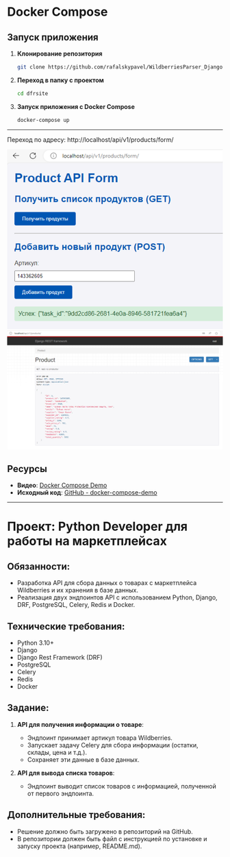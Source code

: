 
# Docker Compose

## Запуск приложения

1. **Клонирование репозитория**


   ```bash
   git clone https://github.com/rafalskypavel/WildberriesParser_DjangoDocker.git
   ```

2. **Переход в папку с проектом**


   ```bash
   cd dfrsite
   ```

3. **Запуск приложения с Docker Compose**


   ```bash
   docker-compose up
   ```

---

Переход по адресу: http://localhost/api/v1/products/form/

![Пример формы](Examples/form.png)
![Пример формы](Examples/products.png)

## Ресурсы

- **Видео**: [Docker Compose Demo](https://www.youtube.com/watch?v=0uLDObuutFs&t=1007s)
- **Исходный код**: [GitHub - docker-compose-demo](https://github.com/python-dev-blog/docker-compose-demo)

---

# Проект: Python Developer для работы на маркетплейсах

## Обязанности:
- Разработка API для сбора данных о товарах с маркетплейса Wildberries и их хранения в базе данных.
- Реализация двух эндпоинтов API с использованием Python, Django, DRF, PostgreSQL, Celery, Redis и Docker.

## Технические требования:
- Python 3.10+
- Django
- Django Rest Framework (DRF)
- PostgreSQL
- Celery
- Redis
- Docker

## Задание:

1. **API для получения информации о товаре**:
   - Эндпоинт принимает артикул товара Wildberries.
   - Запускает задачу Celery для сбора информации (остатки, склады, цена и т.д.).
   - Сохраняет эти данные в базе данных.

2. **API для вывода списка товаров**:
   - Эндпоинт выводит список товаров с информацией, полученной от первого эндпоинта.

## Дополнительные требования:
- Решение должно быть загружено в репозиторий на GitHub.
- В репозитории должен быть файл с инструкцией по установке и запуску проекта (например, README.md).

